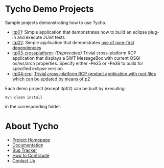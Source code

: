 Tycho Demo Projects
===================

Sample projects demonstrating how to use Tycho.

* [itp01](./itp01/pom.xml): Simple application that demonstrates how to build an eclipse plug-in and execute JUnit tests 
* [itp02](./itp02/build01/pom.xml): Simple application that demonstrates [use of pom-first dependencies](https://wiki.eclipse.org/Tycho/How_Tos/Dependency_on_pom-first_artifacts) 
* [itp03-crossplatform](./itp03-crossplatform/pom.xml):  _(Deprecated)_ Trivial cross-platform RCP application that displays a SWT MessageBox with current OSGi os/ws/arch properties. Specify either -Pe35 or -Pe36 to build for specified eclipse version 
* [itp04-rcp](./itp04-rcp/pom.xml): [Trivial cross-platform RCP product application with root files which can be updated by means of p2](https://wiki.eclipse.org/Tycho/Demo_Projects/RCP_Application)  

Each demo project (except itp02) can be built by executing:

    mvn clean install

in the corresponding folder.

About Tycho
===========

  * [Project Homepage](http://www.eclipse.org/tycho/)
  * [Documentation](http://eclipse.org/tycho/documentation.php)
  * [Bug Tracker](https://bugs.eclipse.org/bugs/buglist.cgi?product=Tycho)
  * [How to Contribute](http://wiki.eclipse.org/Tycho/Contributor_Guide)
  * [Contact Us](https://dev.eclipse.org/mailman/listinfo/tycho-user)

